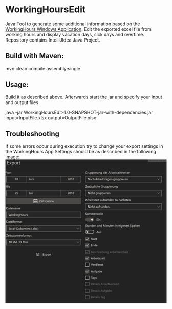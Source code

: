 # WorkingHoursEdit
Java Tool to generate some additional information based on the [WorkingHours Windows Application](https://www.microsoft.com/en-us/p/workinghours-time-tracking-timesheet/9mv51b301wfd). Edit the exported excel file from working hours and display vacation days, sick days and overtime.
Repository contains IntelliJIdea Java Project.


## Build with Maven:
mvn clean compile assembly:single

## Usage:
Build it as described above. Afterwards start the jar and specify your input and output files

java -jar WorkingHoursEdit-1.0-SNAPSHOT-jar-with-dependencies.jar input=InputFile.xlsx output=OutputFile.xlsx

## Troubleshooting
If some errors occur during execution try to change your export settings in the WorkingHours App
Settings should be as described in the following image:
![image](WorkingHoursSettings.png)
